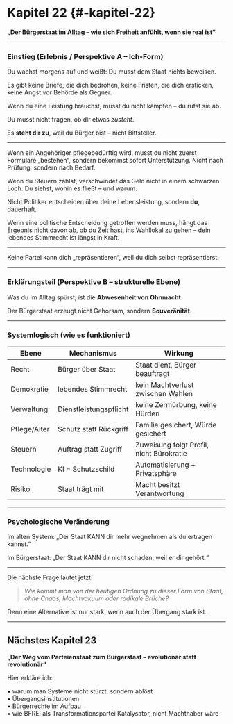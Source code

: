 # Kapitel 22 {#-kapitel-22}

**„Der Bürgerstaat im Alltag – wie sich Freiheit anfühlt, wenn sie real ist“**

---

### Einstieg (Erlebnis / Perspektive A – Ich-Form)

Du wachst morgens auf und weißt:
Du musst dem Staat nichts beweisen.

Es gibt keine Briefe, die dich bedrohen,
keine Fristen, die dich ersticken,
keine Angst vor Behörde als Gegner.

Wenn du eine Leistung brauchst,
musst du nicht kämpfen –
du rufst sie ab.

Du musst nicht fragen,
ob dir etwas *zusteht*.

Es **steht dir zu**,
weil du Bürger bist –
nicht Bittsteller.

---

Wenn ein Angehöriger pflegebedürftig wird,
musst du nicht zuerst Formulare „bestehen“,
sondern bekommst sofort Unterstützung.
Nicht nach Prüfung,
sondern nach Bedarf.

Wenn du Steuern zahlst,
verschwindet das Geld nicht in einem schwarzen Loch.
Du siehst,
wohin es fließt –
und warum.

Nicht Politiker entscheiden über deine Lebensleistung,
sondern **du**,
dauerhaft.

Wenn eine politische Entscheidung getroffen werden muss,
hängt das Ergebnis nicht davon ab,
ob du Zeit hast, ins Wahllokal zu gehen –
dein lebendes Stimmrecht
ist längst in Kraft.

---

Keine Partei kann dich „repräsentieren“,
weil du dich selbst repräsentierst.

---

### Erklärungsteil (Perspektive B – strukturelle Ebene)

Was du im Alltag spürst,
ist die **Abwesenheit von Ohnmacht**.

Der Bürgerstaat erzeugt nicht Gehorsam,
sondern **Souveränität**.

---

### Systemlogisch (wie es funktioniert)

| Ebene        | Mechanismus            | Wirkung                                  |
| ------------ | ---------------------- | ---------------------------------------- |
| Recht        | Bürger über Staat      | Staat dient, Bürger beauftragt           |
| Demokratie   | lebendes Stimmrecht    | kein Machtverlust zwischen Wahlen        |
| Verwaltung   | Dienstleistungspflicht | keine Zermürbung, keine Hürden           |
| Pflege/Alter | Schutz statt Rückgriff | Familie gesichert, Würde gesichert       |
| Steuern      | Auftrag statt Zugriff  | Zuweisung folgt Profil, nicht Bürokratie |
| Technologie  | KI = Schutzschild      | Automatisierung + Privatsphäre           |
| Risiko       | Staat trägt mit        | Macht besitzt Verantwortung              |

---

### Psychologische Veränderung

Im alten System:
„Der Staat KANN dir mehr wegnehmen als du ertragen kannst.“

Im Bürgerstaat:
„Der Staat KANN dir nicht schaden,
weil er dir gehört.“

---

Die nächste Frage lautet jetzt:

> *Wie kommt man von der heutigen Ordnung zu dieser Form von Staat, ohne Chaos, Machtvakuum oder radikale Brüche?*

Denn eine Alternative ist nur stark,
wenn auch der Übergang stark ist.

---

## Nächstes Kapitel 23

**„Der Weg vom Parteienstaat zum Bürgerstaat – evolutionär statt revolutionär“**

Hier erkläre ich:

• warum man Systeme nicht stürzt, sondern ablöst  
• Übergangsinstitutionen  
• Bürgerrechte im Aufbau  
• wie BFREI als Transformationspartei Katalysator, nicht Machthaber wäre  
